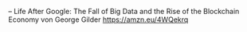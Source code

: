 – Life After Google: The Fall of Big Data and the Rise of the Blockchain Economy von George Gilder
https://amzn.eu/4WQekrq